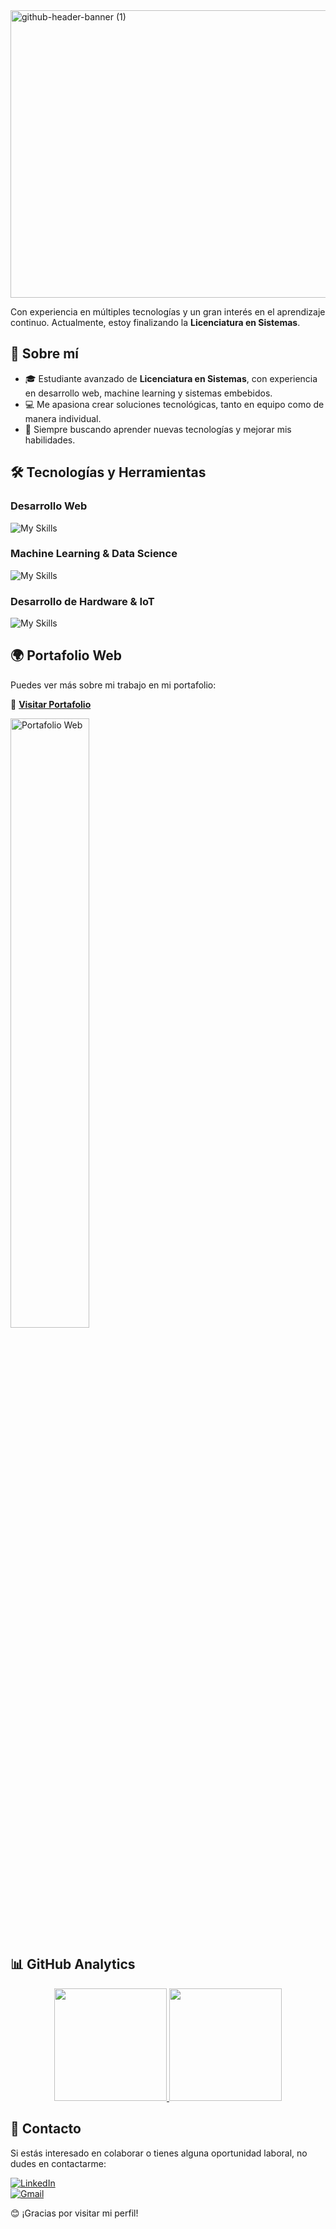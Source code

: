<img width="1700" height="460" alt="github-header-banner (1)" src="https://github.com/user-attachments/assets/f1f3222f-2395-4a65-b49e-cf0cfba08e84" />

Con experiencia en múltiples tecnologías y un gran interés en el aprendizaje continuo. Actualmente, estoy finalizando la **Licenciatura en Sistemas**.  

## 🚀 **Sobre mí**  
- 🎓 Estudiante avanzado de **Licenciatura en Sistemas**, con experiencia en desarrollo web, machine learning y sistemas embebidos.  
- 💻 Me apasiona crear soluciones tecnológicas, tanto en equipo como de manera individual.  
- 🌱 Siempre buscando aprender nuevas tecnologías y mejorar mis habilidades.  

## 🛠️ **Tecnologías y Herramientas**  

### **Desarrollo Web**  
![My Skills](https://skillicons.dev/icons?i=java,spring,angular,mysql,postgresql,mongo,javascript,html,css&theme=dark)  

### **Machine Learning & Data Science**  
![My Skills](https://skillicons.dev/icons?i=python,tensorflow&theme=dark)  

### **Desarrollo de Hardware & IoT**  
![My Skills](https://skillicons.dev/icons?i=c,cpp&theme=dark)  

## 🌍 **Portafolio Web**  

Puedes ver más sobre mi trabajo en mi portafolio:  

🔗 **[Visitar Portafolio](https://matiasm12.github.io/Matias.github.io/)**  

<a href="https://matiasm12.github.io/Matias.github.io/" title="Go to Source">
    <img align="center" width="50%" src="https://github.com/user-attachments/assets/654d8d8f-c23a-4670-b0fa-738e759a387e" alt="Portafolio Web"/>
</a>  

## 📊 **GitHub Analytics**  

<p align="center">
<a href="https://github.com/MatiasM12">
  <img height="180em" src="https://github-readme-stats-eight-theta.vercel.app/api?username=MatiasM12&show_icons=true&theme=algolia&include_all_commits=true&count_private=true"/>
  <img height="180em" src="https://github-readme-stats-eight-theta.vercel.app/api/top-langs/?username=MatiasM12&layout=compact&langs_count=8&theme=algolia"/>
</a>
</p>  

## 💌 **Contacto**  

Si estás interesado en colaborar o tienes alguna oportunidad laboral, no dudes en contactarme:  

[![LinkedIn](https://img.shields.io/badge/linkedin-%230077B5.svg?style=for-the-badge&logo=linkedin&logoColor=white)](https://www.linkedin.com/in/matias-morales-44409a215/)  
[![Gmail](https://img.shields.io/badge/Gmail-D14836?style=for-the-badge&logo=gmail&logoColor=white)](mailto:matias.agustin.morales@gmail.com)  

😊 ¡Gracias por visitar mi perfil!  
